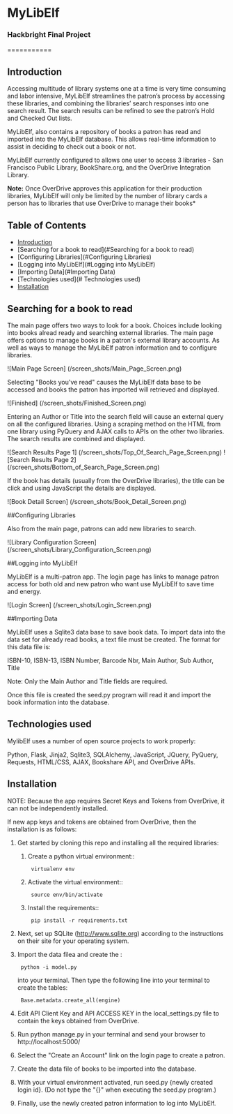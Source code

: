 # MyLibElf
### Hackbright Final Project

===========

## Introduction

Accessing multitude of library systems one at a time is very time consuming and labor intensive, 
MyLibElf streamlines the patron’s process by accessing these libraries, and combining the libraries’ 
search responses into one search result. The search results can be refined to see the patron’s Hold 
and Checked Out lists. 

MyLibElf, also contains a repository of books a patron has read and imported into the MyLibElf database. This 
allows real-time information to assist in deciding to check out a book or not. 

MyLibElf currently configured to allows one user to access 3 libraries - San Francisco Public Library, 
BookShare.org, and the OverDrive Integration Library.

**Note:** Once OverDrive approves this application for their production libraries, MyLibElf will only be limited by 
the number of library cards a person has to libraries that use OverDrive to manage their books*

## Table of Contents
- [Introduction](#introduction)
- [Searching for a book to read](#Searching for a book to read)
- [Configuring Libraries](#Configuring Libraries)
- [Logging into MyLibElf](#Logging into MyLibElf)
- [Importing Data](#Importing Data)
- [Technologies used](# Technologies used)
- [Installation](#installation)

## Searching for a book to read

The main page offers two ways to look for a book.  Choices include looking into books alread ready and searching
external libraries. The main page offers options to manage books in a patron's external library accounts.
As well as ways to manage the MyLibElf patron information and to configure libraries.

![Main Page Screen]
(/screen_shots/Main_Page_Screen.png)

Selecting "Books you've read" causes the MyLibElf data base to be accessed and books the patron has imported will 
retrieved and displayed.

![Finished]
(/screen_shots/Finished_Screen.png)

Entering an Author or Title into the search field will cause an external query on all the configured libraries. 
Using a scraping method on the HTML from one library using PyQuery and AJAX calls to APIs on the other two 
libraries. The search results are combined and displayed.

![Search Results Page 1]
(/screen_shots/Top_Of_Search_Page_Screen.png)
![Search Results Page 2]
(/screen_shots/Bottom_of_Search_Page_Screen.png)

If the book has details (usually from the OverDrive libraries), the title can be click and using JavaScript the 
details are displayed.

![Book Detail Screen]
(/screen_shots/Book_Detail_Screen.png)

##Configuring Libraries

Also from the main page, patrons can add new libraries to search.

![Library Configuration Screen]
(/screen_shots/Library_Configuration_Screen.png)

##Logging into MyLibElf

MyLibElf is a multi-patron app. The login page has links to manage patron access for both old and new patron who
want use MyLibElf to save time and energy.

![Login Screen]
(/screen_shots/Login_Screen.png)

##Importing Data

MyLibElf uses a Sqlite3 data base to save book data. To import data into the data set for already read books, a
text file must be created. The format for this data file is:

  ISBN-10, ISBN-13, ISBN Number, Barcode Nbr, Main Author, Sub Author, Title
  
Note: Only the Main Author and Title fields are required.

Once this file is created the seed.py program will read it and import the book information into the database.

## Technologies used

MylibElf uses a number of open source projects to work properly:

Python, Flask, Jinja2, Sqlite3, SQLAlchemy, JavaScript, JQuery, PyQuery, Requests, HTML/CSS, AJAX, Bookshare API, and OverDrive APIs.

## Installation

NOTE: Because the app requires Secret Keys and Tokens from OverDrive, it can not be independently installed. 

If new app keys and tokens are obtained from OverDrive, then the installation is as follows:
 
1. Get started by cloning this repo and installing all the required libraries:

	1. Create a python virtual environment::

	        virtualenv env


	2. Activate the virtual environment::

	        source env/bin/activate


	3. Install the requirements::

	        pip install -r requirements.txt

2. Next, set up SQLite (http://www.sqlite.org) according to the instructions on their site for your operating system.

3. Import the data filea and create the :

		python -i model.py 

	into your terminal. Then type the following line into your terminal to create the tables:

		Base.metadata.create_all(engine)

4. Edit API Client Key and API ACCESS KEY in the local_settings.py file to contain the keys obtained from OverDrive.

5. Run python manage.py in your terminal and send your browser to http://localhost:5000/

6. Select the "Create an Account" link on the login page to create a patron.

7. Create the data file of books to be imported into the database.

8. With your virtual environment activated, run seed.py {newly created login id}. (Do not type the "{}" when executing the seed.py program.)

7. Finally, use the newly created patron information to log into MyLibElf.


